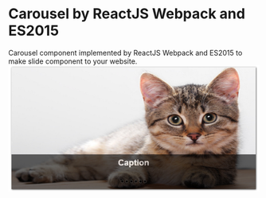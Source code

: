 Carousel by ReactJS Webpack and ES2015
===
Carousel component implemented by ReactJS Webpack and ES2015 to make slide component to your website.
![Carousel Design](https://raw.githubusercontent.com/siriwut/carousel-react/master/design.png)